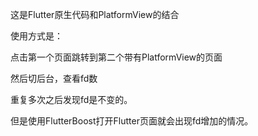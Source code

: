 这是Flutter原生代码和PlatformView的结合

使用方式是：

点击第一个页面跳转到第二个带有PlatformView的页面

然后切后台，查看fd数

重复多次之后发现fd是不变的。


但是使用FlutterBoost打开Flutter页面就会出现fd增加的情况。
